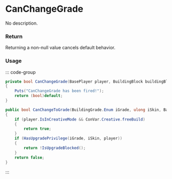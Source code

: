 # CanChangeGrade
<Badge type="info" text="Structure"/>[<Badge type="danger" text="Carbon Compatible"/>](https://github.com/CarbonCommunity/Carbon)[<Badge type="warning" text="Oxide Compatible"/>](https://github.com/OxideMod/Oxide.Rust)
No description.
### Return
Returning a non-null value cancels default behavior.

### Usage
::: code-group
```csharp [Example]
private bool CanChangeGrade(BasePlayer player, BuildingBlock buildingBlock, BuildingGrade.Enum iGrade, ulong iSkin)
{
	Puts("CanChangeGrade has been fired!");
	return (bool)default;
}
```
```csharp [Source — Assembly-CSharp @ BuildingBlock]
public bool CanChangeToGrade(BuildingGrade.Enum iGrade, ulong iSkin, BasePlayer player)
{
	if (player.IsInCreativeMode && ConVar.Creative.freeBuild)
	{
		return true;
	}
	if (HasUpgradePrivilege(iGrade, iSkin, player))
	{
		return !IsUpgradeBlocked();
	}
	return false;
}

```
:::
